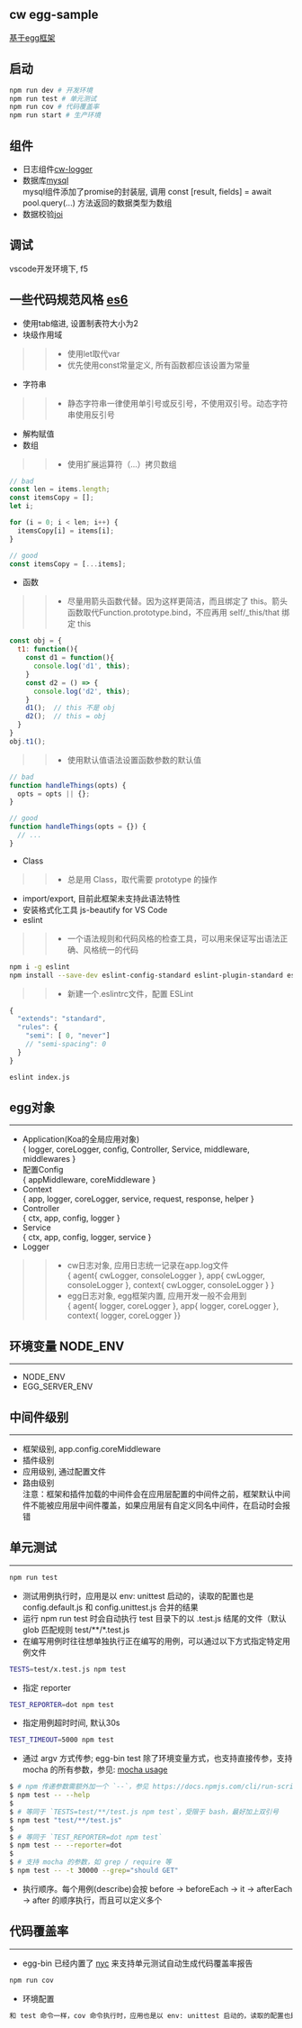 ## cw egg-sample
[基于egg框架](https://eggjs.org/zh-cn/)

## 启动
```bash
npm run dev # 开发环境
npm run test # 单元测试
npm run cov # 代码覆盖率
npm run start # 生产环境
```
## 组件
- 日志组件[cw-logger](https://github.com/maidol/cw-logger)
- 数据库[mysql](https://github.com/mysqljs/mysql)  
mysql组件添加了promise的封装层, 调用 const [result, fields] = await pool.query(...) 方法返回的数据类型为数组
- 数据校验[joi](https://github.com/hapijs/joi)

## 调试
vscode开发环境下, f5

## 一些代码规范风格 [es6](http://es6.ruanyifeng.com/#docs/style)
- 使用tab缩进, 设置制表符大小为2
- 块级作用域
>>- 使用let取代var
>>- 优先使用const常量定义, 所有函数都应该设置为常量
- 字符串
>>- 静态字符串一律使用单引号或反引号，不使用双引号。动态字符串使用反引号
- 解构赋值
- 数组
>>- 使用扩展运算符（...）拷贝数组
```javascript
// bad
const len = items.length;
const itemsCopy = [];
let i;

for (i = 0; i < len; i++) {
  itemsCopy[i] = items[i];
}

// good
const itemsCopy = [...items];
```
- 函数
>>- 尽量用箭头函数代替。因为这样更简洁，而且绑定了 this。箭头函数取代Function.prototype.bind，不应再用 self/_this/that 绑定 this
```javascript
const obj = {
  t1: function(){
    const d1 = function(){
      console.log('d1', this);
    }
    const d2 = () => {
      console.log('d2', this);
    }
    d1();  // this 不是 obj
    d2();  // this = obj
  }
}
obj.t1();
```
>>- 使用默认值语法设置函数参数的默认值
```javascript
// bad
function handleThings(opts) {
  opts = opts || {};
}

// good
function handleThings(opts = {}) {
  // ...
}
```
- Class
>>- 总是用 Class，取代需要 prototype 的操作
- import/export, 目前此框架未支持此语法特性
- 安装格式化工具 js-beautify for VS Code
- eslint
>>- 一个语法规则和代码风格的检查工具，可以用来保证写出语法正确、风格统一的代码
```bash
npm i -g eslint
npm install --save-dev eslint-config-standard eslint-plugin-standard eslint-plugin-promise eslint-plugin-import eslint-plugin-node
```
>>- 新建一个.eslintrc文件，配置 ESLint
```javascript
{
  "extends": "standard",
  "rules": {
    "semi": [ 0, "never"]
    // "semi-spacing": 0
  }
}
```
```bash
eslint index.js
```

## egg对象
------
- Application(Koa的全局应用对象)  
{ logger, coreLogger, config, Controller, Service, middleware, middlewares }
- 配置Config  
{ appMiddleware, coreMiddleware }
- Context  
{ app, logger, coreLogger, service, request, response, helper }
- Controller  
{ ctx, app, config, logger }
- Service  
{ ctx, app, config, logger, service }
- Logger  
>>- cw日志对象, 应用日志统一记录在app.log文件  
{ agent{ cwLogger, consoleLogger }, app{ cwLogger, consoleLogger }, context{ cwLogger, consoleLogger } }
>>- egg日志对象, egg框架内置, 应用开发一般不会用到  
{ agent{ logger, coreLogger }, app{ logger, coreLogger }, context{ logger, coreLogger }}

## 环境变量 NODE_ENV 
------
- NODE_ENV
- EGG_SERVER_ENV

## 中间件级别
------
- 框架级别, app.config.coreMiddleware
- 插件级别
- 应用级别, 通过配置文件
- 路由级别  
注意：框架和插件加载的中间件会在应用层配置的中间件之前，框架默认中间件不能被应用层中间件覆盖，如果应用层有自定义同名中间件，在启动时会报错

## 单元测试
------
```bash
npm run test
```
- 测试用例执行时，应用是以 env: unittest 启动的，读取的配置也是 config.default.js 和 config.unittest.js 合并的结果
- 运行 npm run test 时会自动执行 test 目录下的以 .test.js 结尾的文件（默认 glob 匹配规则 test/**/*.test.js
- 在编写用例时往往想单独执行正在编写的用例，可以通过以下方式指定特定用例文件
```bash
TESTS=test/x.test.js npm test
```
- 指定 reporter
```bash
TEST_REPORTER=dot npm test
```
- 指定用例超时时间, 默认30s
```bash
TEST_TIMEOUT=5000 npm test
```
- 通过 argv 方式传参; egg-bin test 除了环境变量方式，也支持直接传参，支持 mocha 的所有参数，参见: [mocha usage](https://mochajs.org/#usage)
```bash
$ # npm 传递参数需额外加一个 `--`，参见 https://docs.npmjs.com/cli/run-script
$ npm test -- --help
$
$ # 等同于 `TESTS=test/**/test.js npm test`，受限于 bash，最好加上双引号
$ npm test "test/**/test.js"
$
$ # 等同于 `TEST_REPORTER=dot npm test`
$ npm test -- --reporter=dot
$
$ # 支持 mocha 的参数，如 grep / require 等
$ npm test -- -t 30000 --grep="should GET"
```
- 执行顺序。每个用例(describe)会按 before -> beforeEach -> it -> afterEach -> after 的顺序执行，而且可以定义多个

##  代码覆盖率
------
- egg-bin 已经内置了 [nyc](https://github.com/istanbuljs/nyc) 来支持单元测试自动生成代码覆盖率报告
```bash
npm run cov
```
- 环境配置
```txt
和 test 命令一样，cov 命令执行时，应用也是以 env: unittest 启动的，读取的配置也是 config.default.js 和 config.unittest.js 合并的结果
```